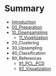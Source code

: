 # Summary

* [Introduction](README.md)
* [00\_Preparation](00preparation.md)
* [10\_Downsampling](10downsampling.md)
  * [11\_Voxelization](10downsampling/11voxelization.md)
* 20\_Clustering
* 30\_Upsampling
* 40\_Classification
* 90\_References
  * [91\_PCL\_PCD](91pcl.md)
  * [92\_Visualization](92visualization.md)

